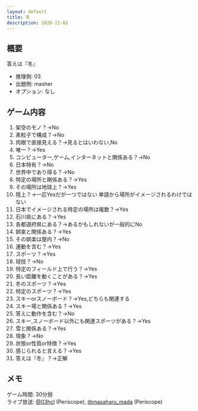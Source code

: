 ```yaml
---
layout: default
title: 冬
description: 2020-11-02
---
```


## 概要

答えは『冬』

- 推理側: 03
- 出題側: masher
- オプション: なし

## ゲーム内容

1. 架空のモノ？→No
2. 素粒子で構成？→No
3. 肉眼で直接見える？→見るとはいわない,No
4. 唯一？→Yes
5. コンピューター,ゲーム,インターネットと関係ある？→No
6. 日本特有？→No
7. 世界中であり得る？→No
8. 特定の場所と関係ある？→Yes
9. その場所は地球上？→Yes
10. 陸上？→一応Yesだが一つではない
単語から場所がイメージされるわけではない
11. 日本でイメージされる特定の場所は複数？→Yes
12. 石川県にある？→Yes
13. 各都道府県にある？→あるかもしれないが一般的にNo
14. 娯楽と関係ある？→Yes
15. その娯楽は屋内？→No
16. 運動を含む？→Yes
17. スポーツ？→Yes
18. 球技？→No
19. 特定のフィールド上で行う？→Yes
20. 長い距離を動くことがある？→Yes
21. 冬のスポーツ？→Yes
22. 特定のスポーツ？→Yes
23. スキーorスノーボード？→Yes,どちらも関連する
24. スキー場と関係ある？→Yes
25. 答えに動作を含む？→No
26. スキー,スノーボード以外にも関連スポーツがある？→Yes
27. 雪と関係ある？→Yes
28. 現象？→No
29. 状態or性質or特徴？→Yes
30. 感じられると言える？→Yes
31. 答えは『冬』？→正解

## メモ

ゲーム時間: 30分弱  
ライブ放送: [@03hcl](https://www.periscope.tv/03hcl/1ynKOqlWnjrJR) (Periscope), [@masaharu_mada](https://www.periscope.tv/masaharu_mada/1OwGWLXPgQMJQ) (Periscope)

